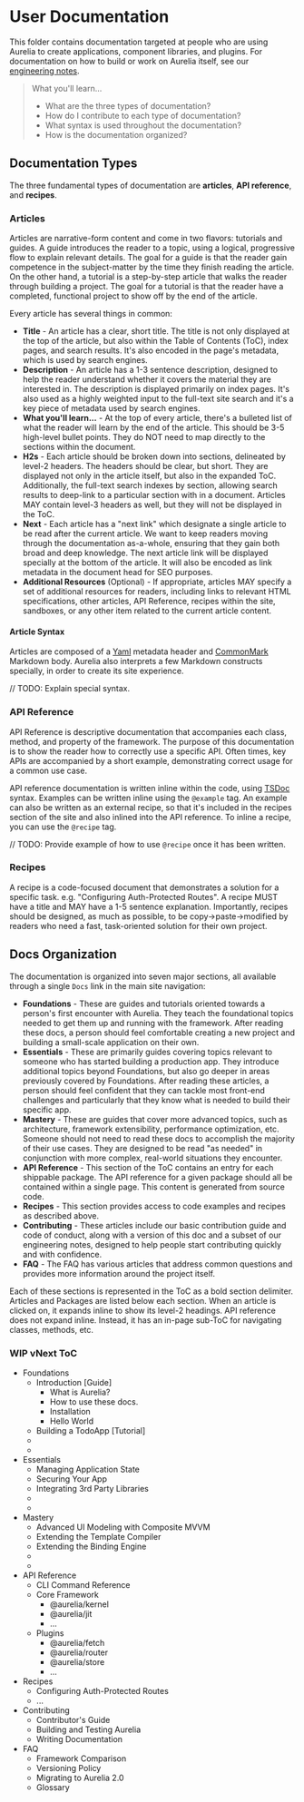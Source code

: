 # User Documentation

This folder contains documentation targeted at people who are using Aurelia to create applications, component libraries, and plugins. For documentation on how to build or work on Aurelia itself, see our [engineering notes](../engineering-notes/README.md).

> What you'll learn...
> * What are the three types of documentation?
> * How do I contribute to each type of documentation?
> * What syntax is used throughout the documentation?
> * How is the documentation organized?

## Documentation Types

The three fundamental types of documentation are **articles**, **API reference**, and **recipes**.

### Articles

Articles are narrative-form content and come in two flavors: tutorials and guides. A guide introduces the reader to a topic, using a logical, progressive flow to explain relevant details. The goal for a guide is that the reader gain competence in the subject-matter by the time they finish reading the article. On the other hand, a tutorial is a step-by-step article that walks the reader through building a project. The goal for a tutorial is that the reader have a completed, functional project to show off by the end of the article.

Every article has several things in common:

* **Title** - An article has a clear, short title. The title is not only displayed at the top of the article, but also within the Table of Contents (ToC), index pages, and search results. It's also encoded in the page's metadata, which is used by search engines.
* **Description** - An article has a 1-3 sentence description, designed to help the reader understand whether it covers the material they are interested in. The description is displayed primarily on index pages. It's also used as a highly weighted input to the full-text site search and it's a key piece of metadata used by search engines.
* **What you'll learn...** - At the top of every article, there's a bulleted list of what the reader will learn by the end of the article. This should be 3-5 high-level bullet points. They do NOT need to map directly to the sections within the document.
* **H2s** - Each article should be broken down into sections, delineated by level-2 headers. The headers should be clear, but short. They are displayed not only in the article itself, but also in the expanded ToC. Additionally, the full-text search indexes by section, allowing search results to deep-link to a particular section with in a document. Articles MAY contain level-3 headers as well, but they will not be displayed in the ToC.
* **Next** - Each article has a "next link" which designate a single article to be read after the current article. We want to keep readers moving through the documentation as-a-whole, ensuring that they gain both broad and deep knowledge. The next article link will be displayed specially at the bottom of the article. It will also be encoded as link metadata in the document head for SEO purposes.
* **Additional Resources** (Optional) - If appropriate, articles MAY specify a set of additional resources for readers, including links to relevant HTML specifications, other articles, API Reference, recipes within the site, sandboxes, or any other item related to the current article content.

#### Article Syntax

Articles are composed of a [Yaml](https://yaml.org/) metadata header and [CommonMark](https://commonmark.org/) Markdown body. Aurelia also interprets a few Markdown constructs specially, in order to create its site experience.

// TODO: Explain special syntax.

### API Reference

API Reference is descriptive documentation that accompanies each class, method, and property of the framework. The purpose of this documentation is to show the reader how to correctly use a specific API. Often times, key APIs are accompanied by a short example, demonstrating correct usage for a common use case.

API reference documentation is written inline within the code, using [TSDoc](https://github.com/Microsoft/tsdoc) syntax. Examples can be written inline using the `@example` tag. An example can also be written as an external recipe, so that it's included in the recipes section of the site and also inlined into the API reference. To inline a recipe, you can use the `@recipe` tag.

// TODO: Provide example of how to use `@recipe` once it has been written.

### Recipes

A recipe is a code-focused document that demonstrates a solution for a specific task. e.g. "Configuring Auth-Protected Routes". A recipe MUST have a title and MAY have a 1-5 sentence explanation. Importantly, recipes should be designed, as much as possible, to be copy->paste->modified by readers who need a fast, task-oriented solution for their own project.

## Docs Organization

The documentation is organized into seven major sections, all available through a single `Docs` link in the main site navigation:

* **Foundations** - These are guides and tutorials oriented towards a person's first encounter with Aurelia. They teach the foundational topics needed to get them up and running with the framework. After reading these docs, a person should feel comfortable creating a new project and building a small-scale application on their own.
* **Essentials** - These are primarily guides covering topics relevant to someone who has started building a production app. They introduce additional topics beyond Foundations, but also go deeper in areas previously covered by Foundations. After reading these articles, a person should feel confident that they can tackle most front-end challenges and particularly that they know what is needed to build their specific app.
* **Mastery** - These are guides that cover more advanced topics, such as architecture, framework extensibility, performance optimization, etc. Someone should not need to read these docs to accomplish the majority of their use cases. They are designed to be read "as needed" in conjunction with more complex, real-world situations they encounter.
* **API Reference** - This section of the ToC contains an entry for each shippable package. The API reference for a given package should all be contained within a single page. This content is generated from source code.
* **Recipes** - This section provides access to code examples and recipes as described above.
* **Contributing** - These articles include our basic contribution guide and code of conduct, along with a version of this doc and a subset of our engineering notes, designed to help people start contributing quickly and with confidence.
* **FAQ** - The FAQ has various articles that address common questions and provides more information around the project itself.

Each of these sections is represented in the ToC as a bold section delimiter. Articles and Packages are listed below each section. When an article is clicked on, it expands inline to show its level-2 headings. API reference does not expand inline. Instead, it has an in-page sub-ToC for navigating classes, methods, etc.

### WIP vNext ToC

* Foundations
  * Introduction [Guide]
    * What is Aurelia?
    * How to use these docs.
    * Installation
    * Hello World
  * Building a TodoApp [Tutorial]
  *
  *
* Essentials
  * Managing Application State
  * Securing Your App
  * Integrating 3rd Party Libraries
  *
  *
* Mastery
  * Advanced UI Modeling with Composite MVVM
  * Extending the Template Compiler
  * Extending the Binding Engine
  *
  *
* API Reference
  * CLI Command Reference
  * Core Framework
    * @aurelia/kernel
    * @aurelia/jit
    * ...
  * Plugins
    * @aurelia/fetch
    * @aurelia/router
    * @aurelia/store
    * ...
* Recipes
  * Configuring Auth-Protected Routes
  * ...
* Contributing
  * Contributor's Guide
  * Building and Testing Aurelia
  * Writing Documentation
* FAQ
  * Framework Comparison
  * Versioning Policy
  * Migrating to Aurelia 2.0
  * Glossary
